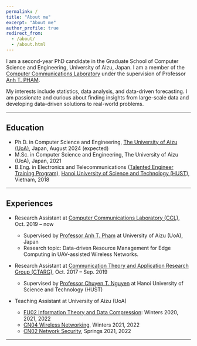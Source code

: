 ```yaml
---
permalink: /
title: "About me"
excerpt: "About me"
author_profile: true
redirect_from: 
  - /about/
  - /about.html
---
```


I am a second-year PhD candidate in the Graduate School of Computer Science and Engineering, University of Aizu, Japan. I am a member of the <ins>[Computer Communications Laboratory](http://web-ext.u-aizu.ac.jp/labs/ce-cc/)</ins> under the supervision of Professor <ins>[Anh T. PHAM](https://u-aizu.ac.jp/~pham/)</ins>. 

My interests include statistics, data analysis, and data-driven forecasting. I am passionate and curious about finding insights from large-scale data and developing data-driven solutions to real-world problems. 

-----

<!-- Education -->
<!-- ====== -->
## Education
* Ph.D. in Computer Science and Engineering, [The University of Aizu (UoA)](https://u-aizu.ac.jp/en/), Japan, August 2024 (expected)
* M.Sc. in Computer Science and Engineering, The University of Aizu (UoA), Japan, 2021
* B.Eng. in Electronics and Telecommunications ([Talented Engineer Training Program](https://en.hust.edu.vn/elitech)), [Hanoi University of Science and Technology (HUST)](https://en.hust.edu.vn/web/en/home), Vietnam, 2018

-----

<!-- Professional Experience -->
<!-- ====== -->
## Experiences
* Research Assistant at [Computer Communications Laboratory (CCL)](http://web-ext.u-aizu.ac.jp/labs/ce-cc/), Oct. 2019 – now
  * Supervised by [Professor Anh T. Pham](https://u-aizu.ac.jp/~pham/) at University of Aizu (UoA), Japan
  * Research topic: Data-driven Resource Management for Edge Computing in UAV-assisted Wireless Networks.

* Research Assistant at [Communication Theory and Application Research Group (CTARG)](https://sites.google.com/site/ntchuyenkyoto/lab?authuser=0), Oct. 2017 – Sep. 2019
  * Supervised by [Professor Chuyen T. Nguyen](https://sites.google.com/site/ntchuyenkyoto/home?authuser=0) at Hanoi University of Science and Technology (HUST)
  <!-- * Research theme : Medium access control (MAC) protocols for Radio Frequency Identification (RFID) systems. The research aimed to reduce identification time and energy consumption of passive RFID systems under non-ideal channel conditions. -->
  
* Teaching Assistant at University of Aizu (UoA)
  * [FU02 Information Theory and Data Compression](http://web-ext.u-aizu.ac.jp/official/curriculum/syllabus/2022_1_E_013.html#13415): Winters 2020, 2021, 2022
  * [CN04 Wireless Networking](http://web-ext.u-aizu.ac.jp/official/curriculum/syllabus/2022_1_E_015.html#14103), Winters 2021, 2022
  * [CN02 Network Security](http://web-ext.u-aizu.ac.jp/official/curriculum/syllabus/2022_1_E_015.html#14101), Springs 2021, 2022
  
---